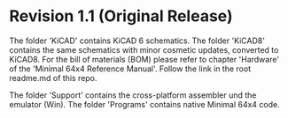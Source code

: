 # Revision 1.1 (Original Release)

The folder 'KiCAD' contains KiCAD 6 schematics. The folder 'KiCAD8' contains the same schematics with minor cosmetic updates, converted to KiCAD8.
For the bill of materials (BOM) please refer to chapter 'Hardware' of the 'Minimal 64x4 Reference Manual'. Follow the link in the root readme.md of this repo.

The folder 'Support' contains the cross-platform assembler und the emulator (Win).
The folder 'Programs' contains native Minimal 64x4 code.
